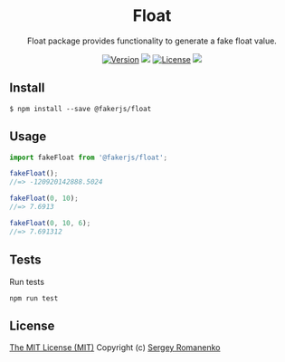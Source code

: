 <h1 align="center">Float</h1>
<p align="center">
Float package provides functionality to generate a fake float value.
</p>

<p align="center">
<a href="https://github.com/faker-javascript/float/releases"><img alt="Version" src="https://img.shields.io/github/release/faker-javascript/float.svg?label=version&color=green"></a> <img src="https://img.shields.io/npm/dt/@fakerjs/float"> <a href="https://github.com/faker-javascript/float"><img src="https://img.shields.io/badge/license-MIT-blue.svg?color=green" alt="License"></a> <img src="https://github.com/faker-javascript/float/actions/workflows/tests.yml/badge.svg">

## Install

```
$ npm install --save @fakerjs/float
```

## Usage

```js
import fakeFloat from '@fakerjs/float';

fakeFloat();
//=> -120920142888.5024

fakeFloat(0, 10);
//=> 7.6913

fakeFloat(0, 10, 6);
//=> 7.691312
```

## Tests

Run tests

```
npm run test
```

## License
[The MIT License (MIT)](https://github.com/faker-javascript/float/blob/master/LICENSE.txt)
Copyright (c) [Sergey Romanenko](https://github.com/Awilum)
